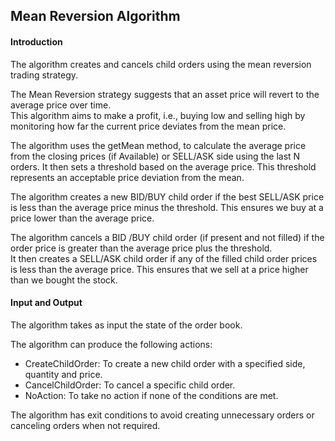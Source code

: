 ## Mean Reversion Algorithm

#### Introduction
The algorithm creates and cancels child orders using the mean reversion trading strategy. <br>

The Mean Reversion strategy suggests that an asset price will revert to the average price over time. <br>
This algorithm aims to make a profit, i.e., buying low and selling high by monitoring how far the current price deviates from the mean price. <br>

The algorithm uses the getMean method, to calculate the average price from the closing prices (if Available) or SELL/ASK side using the last N orders. It then sets a threshold based on the average price. This threshold represents an acceptable price deviation from the mean. <br>

The algorithm creates a new BID/BUY child order if the best SELL/ASK price is less than the average price minus the threshold. This ensures we buy at a price lower than the average price. <br>

The algorithm cancels a BID /BUY child order (if present and not filled) if the order price is greater than the average price plus the threshold. <br>
It then creates a SELL/ASK child order if any of the filled child order prices is less than the average price. This ensures that we sell at a price higher than we bought the stock. <br>

#### Input and Output
The algorithm takes as input the state of the order book.<br>

The algorithm can produce the following actions:<br>
-	CreateChildOrder: To create a new child order with a specified side, quantity and price.
-	CancelChildOrder: To cancel a specific child order.
- NoAction: To take no action if none of the conditions are met. <br>


The algorithm has exit conditions to avoid creating unnecessary orders or canceling orders when not required.

